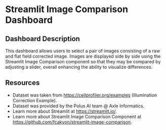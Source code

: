 # Streamlit Image Comparison Dashboard

## Dashboard Description
This dashboard allows users to select a pair of images consisting of a raw and flat field corrected image. Images are displayed side by side using the Streamlit Image Comparison component so that they may be compared by adjusting a slider, overall enhancing the ability to visualize differences.

## Resources 
* Dataset was taken from https://cellprofiler.org/examples (Illumination Correction Example). 
* Dataset was provided by the Polus AI team @ Axle Informatics.  
* Learn more about Streamlit at https://streamlit.io/. 
* Learn more about Streamlit Image Comparison Component at https://github.com/fcakyon/streamlit-image-comparison.
